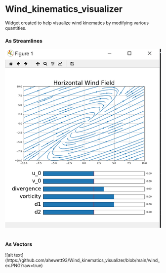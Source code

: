 # Wind_kinematics_visualizer
Widget created to help visualize wind kinematics by modifying various quantities.
<h3>As Streamlines</h3>

![alt text](https://github.com/ahewett93/Wind_kinematics_visualizer/blob/main/windstream_ex.PNG?raw=true)
<br><br>
<h3>As Vectors</h3>
![alt text](https://github.com/ahewett93/Wind_kinematics_visualizer/blob/main/wind_ex.PNG?raw=true)
